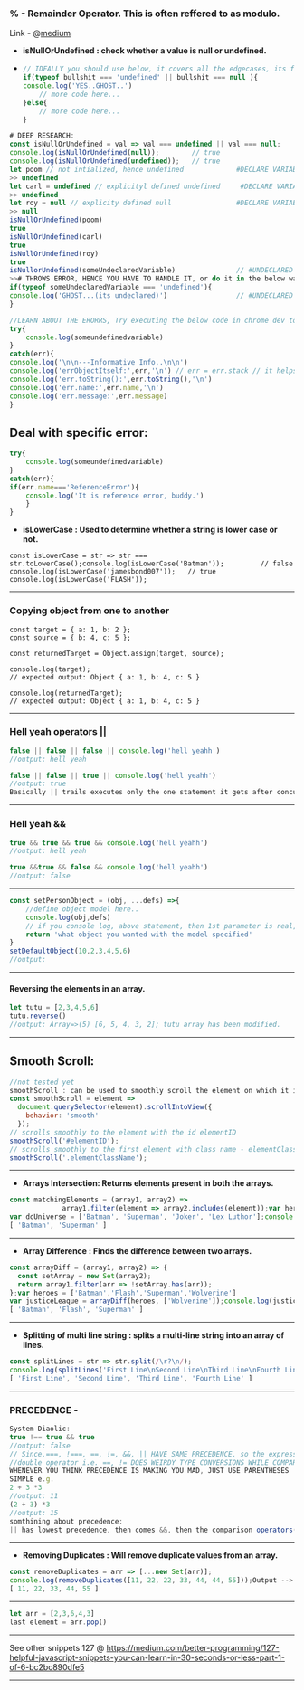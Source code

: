 ### % - Remainder Operator. This is often reffered to as modulo.

Link - @[medium](https://medium.com/javascript-in-plain-english/here-are-some-useful-javascript-snippets-47f4fa75bdd4)

- **isNullOrUndefined : check whether a value is null or undefined.**

- ```js
  // IDEALLY you should use below, it covers all the edgecases, its fair and square:
  if(typeof bullshit === 'undefined' || bullshit === null ){
  console.log('YES..GHOST..') 
      // more code here...
  }else{
      // more code here...
  }
  ```

  

```js
# DEEP RESEARCH:
const isNullOrUndefined = val => val === undefined || val === null;
console.log(isNullOrUndefined(null));        // true
console.log(isNullOrUndefined(undefined));   // true
let poom // not intialized, hence undefined 			#DECLARE VARIABLE
>> undefined
let carl = undefined // explicityl defined undefined 	 #DECLARE VARIABLE
>> undefined
let roy = null // explicity defined null 				#DECLARE VARIABLE
>> null
isNullOrUndefined(poom)
true
isNullOrUndefined(carl)
true
isNullOrUndefined(roy)
true
isNullorUndefined(someUndeclaredVariable)				// #UNDECLARED VARIABLE
>># THROWS ERROR, HENCE YOU HAVE TO HANDLE IT, or do it in the below way. 
if(typeof someUndeclaredVariable === 'undefined'){
console.log('GHOST...(its undeclared)') 				// #UNDECLARED VARIABLE
}
```



```js
//LEARN ABOUT THE ERORRS, Try executing the below code in chrome dev tools, OR NODE
try{
    console.log(someundefinedvariable)
}
catch(err){
console.log('\n\n---Informative Info..\n\n')
console.log('errObjectItself:',err,'\n') // err = err.stack // it helps in finding the line of error 
console.log('err.toString():',err.toString(),'\n')
console.log('err.name:',err.name,'\n')
console.log('err.message:',err.message)
}
```



## Deal with specific error:

```js
try{
    console.log(someundefinedvariable)
}
catch(err){
if(err.name==='ReferenceError'){
	console.log('It is reference error, buddy.')
	}
}

```



- **isLowerCase : Used to determine whether a string is lower case or not.**

```
const isLowerCase = str => str === str.toLowerCase();console.log(isLowerCase('Batman'));         // false
console.log(isLowerCase('jamesbond007'));   // true
console.log(isLowerCase('FLASH'));  
```



***

### Copying object from one to another

```JS
const target = { a: 1, b: 2 };
const source = { b: 4, c: 5 };

const returnedTarget = Object.assign(target, source);

console.log(target);
// expected output: Object { a: 1, b: 4, c: 5 }

console.log(returnedTarget);
// expected output: Object { a: 1, b: 4, c: 5 }

```

***

### Hell yeah operators  ||

```js
false || false || false || console.log('hell yeahh')
//output: hell yeah

false || false || true || console.log('hell yeahh')
//output: true
Basically || trails executes only the one statement it gets after concurrent false events.
```

***

### Hell yeah &&

```js
true && true && true && console.log('hell yeahh')
//output: hell yeah

true &&true && false && console.log('hell yeahh')
//output: false
```

***

```js
const setPersonObject = (obj, ...defs) =>{ 
	//define object model here..
    console.log(obj,defs)
    // if you console log, above statement, then 1st parameter is real, rest all make an array. Get length of array with (defs.length) Array.length and use it accordingly.
    return 'what object you wanted with the model specified'
}
setDefaultObject(10,2,3,4,5,6)
//output: 
```

***

#### Reversing the elements in an array.

```js
let tutu = [2,3,4,5,6]
tutu.reverse()
//output: Array=>(5) [6, 5, 4, 3, 2]; tutu array has been modified.
```

***

## Smooth Scroll:

```js
//not tested yet
smoothScroll : can be used to smoothly scroll the element on which it is called into the visible area of the browser window.
const smoothScroll = element =>
  document.querySelector(element).scrollIntoView({
    behavior: 'smooth'
  });
// scrolls smoothly to the element with the id elementID
smoothScroll('#elementID');              
// scrolls smoothly to the first element with class name - elementClassName
smoothScroll('.elementClassName');
```

***

- **Arrays Intersection: Returns elements present in both the arrays.**

```js
const matchingElements = (array1, array2) => 
             array1.filter(element => array2.includes(element));var heroes = ['Batman', 'Superman', 'X-Men', 'Captain America'];
var dcUniverse = ['Batman', 'Superman', 'Joker', 'Lex Luthor'];console.log(matchingElements(heroes, dcUniverse));Output -->
[ 'Batman', 'Superman' ]
```

***

- **Array Difference : Finds the difference between two arrays.**

```js
const arrayDiff = (array1, array2) => {
  const setArray = new Set(array2);
  return array1.filter(arr => !setArray.has(arr));
};var heroes = ['Batman','Flash','Superman','Wolverine']
var justiceLeaque = arrayDiff(heroes, ['Wolverine']);console.log(justiceLeaque);Output -->
[ 'Batman', 'Flash', 'Superman' ]
```

***

- **Splitting of multi line string : splits a multi-line string into an array of lines.**

```js
const splitLines = str => str.split(/\r?\n/);
console.log(splitLines('First Line\nSecond Line\nThird Line\nFourth Line'));Output --> 
[ 'First Line', 'Second Line', 'Third Line', 'Fourth Line' ]
```

***

### PRECEDENCE - 

```js
System Diaolic:
true !== true && true
//output: false
// Since,===, !===, ==, !=, &&, || HAVE SAME PRECEDENCE, so the expression is evaluated from LEFT TO RIGHT.
//double operator i.e. ==, != DOES WEIRDY TYPE CONVERSIONS WHILE COMPARING of the operands given to them, SO WE AVOID THEM.
WHENEVER YOU THINK PRECEDENCE IS MAKING YOU MAD, JUST USE PARENTHESES
SIMPLE e.g.
2 + 3 *3
//output: 11
(2 + 3) *3
//output: 15
somthining about precedence: 
|| has lowest precedence, then comes &&, then the comparison operators(>,==, and so on.)
```

***

- **Removing Duplicates : Will remove duplicate values from an array.**

```js
const removeDuplicates = arr => [...new Set(arr)];
console.log(removeDuplicates([11, 22, 22, 33, 44, 44, 55]));Output -->
[ 11, 22, 33, 44, 55 ]
```

***

```js
let arr = [2,3,6,4,3]
last element = arr.pop()
```

***

See other snippets 127 @ https://medium.com/better-programming/127-helpful-javascript-snippets-you-can-learn-in-30-seconds-or-less-part-1-of-6-bc2bc890dfe5

***

